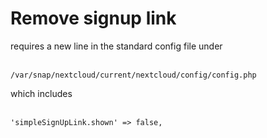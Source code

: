 # Remove signup link

requires a new line in the standard config file under

\
`/var/snap/nextcloud/current/nextcloud/config/config.php`

which includes

\
`'simpleSignUpLink.shown' => false,`